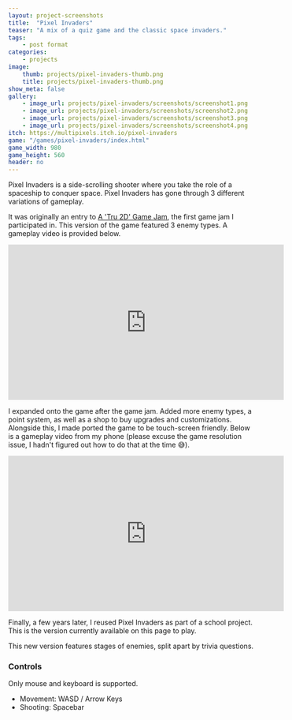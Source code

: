 ```yaml
---
layout: project-screenshots
title:  "Pixel Invaders"
teaser: "A mix of a quiz game and the classic space invaders."
tags:
    - post format
categories:
    - projects
image:
    thumb: projects/pixel-invaders-thumb.png
    title: projects/pixel-invaders-thumb.png
show_meta: false
gallery:
    - image_url: projects/pixel-invaders/screenshots/screenshot1.png
    - image_url: projects/pixel-invaders/screenshots/screenshot2.png
    - image_url: projects/pixel-invaders/screenshots/screenshot3.png
    - image_url: projects/pixel-invaders/screenshots/screenshot4.png
itch: https://multipixels.itch.io/pixel-invaders
game: "/games/pixel-invaders/index.html"
game_width: 980
game_height: 560
header: no
---
```


Pixel Invaders is a side-scrolling shooter where you take the role of a spaceship to conquer space. Pixel Invaders has gone through 3 different variations of gameplay. 

It was originally an entry to [A 'Tru 2D' Game Jam](https://itch.io/jam/a-tru-2d-game-jam), the first game jam I participated in. This version of the game featured 3 enemy types. A gameplay video is provided below.

<iframe width="560" height="315" src="https://www.youtube.com/embed/P36eNVVHnUE" title="YouTube video player" frameborder="0" allow="accelerometer; autoplay; clipboard-write; encrypted-media; gyroscope; picture-in-picture; web-share" allowfullscreen></iframe>

I expanded onto the game after the game jam. Added more enemy types, a point system, as well as a shop to buy upgrades and customizations. Alongside this, I made ported the game to be touch-screen friendly. Below is a gameplay video from my phone (please excuse the game resolution issue, I hadn't figured out how to do that at the time 😅).

<iframe width="560" height="315" src="https://www.youtube.com/embed/ddGzmsKsrec" title="YouTube video player" frameborder="0" allow="accelerometer; autoplay; clipboard-write; encrypted-media; gyroscope; picture-in-picture; web-share" allowfullscreen></iframe>

Finally, a few years later, I reused Pixel Invaders as part of a school project. This is the version currently available on this page to play.

This new version features stages of enemies, split apart by trivia questions. 

### Controls

Only mouse and keyboard is supported.  

- Movement: WASD / Arrow Keys
- Shooting: Spacebar
